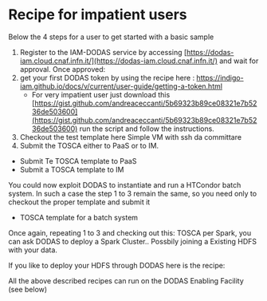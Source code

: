 # Recipe for impatient users

Below the 4 steps for a user to get started with a basic sample

1. Register to the IAM-DODAS service by accessing [https://dodas-iam.cloud.cnaf.infn.it/](https://dodas-iam.cloud.cnaf.infn.it/) and wait for approval. Once approved:
2. get your first DODAS token by using the recipe here : https://indigo-iam.github.io/docs/v/current/user-guide/getting-a-token.html
   * For very impatient user just download this [https://gist.github.com/andreaceccanti/5b69323b89ce08321e7b5236de503600](https://gist.github.com/andreaceccanti/5b69323b89ce08321e7b5236de503600) run the script and follow the instructions.
3. Checkout the test template here Simple VM with ssh da committare
4. Submit the TOSCA either to PaaS or to IM.

* Submit Te TOSCA template to PaaS
* Submit a TOSCA template to IM

You could now exploit DODAS to instantiate and run a HTCondor batch system. In such a case the step 1 to 3 remain the same, so you need only to checkout the proper template and submit it

* TOSCA template for a batch system

Once again, repeating 1 to 3 and checking out this: TOSCA per Spark, you can ask DODAS to deploy a Spark Cluster.. Possbily joining a Existing HDFS with your data.

If you like to deploy your HDFS through DODAS here is the recipe:  


All the above described recipes can run on the DODAS Enabling Facility \(see below\)  


